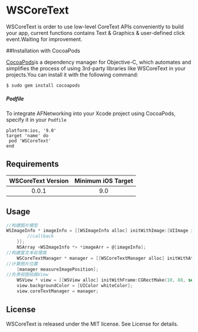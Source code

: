 # WSCoreText

WSCoreText  is order to use low-level CoreText APIs conveniently to build your app, current functions contains Text & Graphics &  user-defined click event.Waiting for improvement.

##Installation with CocoaPods

[CocoaPods](http://cocoapods.org/)is a dependency manager for Objective-C, which automates and simplifies the process of using 3rd-party libraries like WSCoreText in your projects.You can install it with the following command:

```
$ sudo gem install cocoapods
```

##### Podfile

To integrate AFNetworking into your Xcode project using CocoaPods, specify it in your `Podfile`

```
platform:ios, '9.0'
target 'name' do
 pod 'WSCoreText'
end
```

## Requirements

| WSCoreText Version | Minimum iOS Target |
| :----------------: | :----------------: |
|       0.0.1        |        9.0         |

 ## Usage

```objective-c
//构建图片模型
WSImageInfo * imageInfo = [[WSImageInfo alloc] initWithImage:[UIImage imageNamed:@"share_copy"] position:CGRectZero callback:^{
        //callback 
    }];
    NSArray <WSImageInfo *> *imageArr = @[imageInfo];
//构建富文本处理类
    WSCoreTextManager * manager = [[WSCoreTextManager alloc] initWithAttributeString:[[NSMutableAttributedString alloc] initWithString:@"傅立叶分析分为傅立叶级数和傅立叶变换。傅里叶级数的本质是将一个周期的信号分解成无限多分开的（离散的）正弦波。傅里叶变换，则是将一个时域非周期的连续信号" attributes:@{NSFontAttributeName: [UIFont systemFontOfSize:17], NSForegroundColorAttributeName: [UIColor redColor]}] frame:CGRectMake(0, 0, self.view.bounds.size.width - 20 * 2,400) images:imageArr];
//计算图片位置
    [manager measureImagePosition];
//负责视图绘画View
    WSView * view = [[WSView alloc] initWithFrame:CGRectMake(10, 88, self.view.bounds.size.width - 20 * 2,400)];
    view.backgroundColor = [UIColor whiteColor];
    view.coreTextManager = manager;
```



## License

WSCoreText is released under the MIT license. See License for details.
